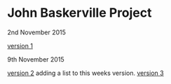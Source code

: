 John Baskerville Project
========================

2nd November 2015

[version 1](https://macaryan.github.io/john-baskerville/home.html)

9th November 2015

[version 2](https://macaryan.github.io/john-baskerville/homev2.html) adding a list to this weeks version.
[version 3](https://macaryan.github.io/john-baskerville/homev3.html)